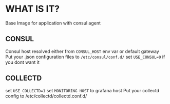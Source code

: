 WHAT IS IT?
===========
Base Image for application with consul agent

CONSUL
------
Consul host resolved either from `CONSUL_HOST` env var or default gateway
Put your .json configuration files to `/etc/consul/conf.d/`
set `USE_CONSUL=0` if you dont want it

COLLECTD
--------
set `USE_COLLECTD=1`
set `MONITORING_HOST` to grafana host
Put your collectd config to /etc/collectd/collectd.conf.d/

